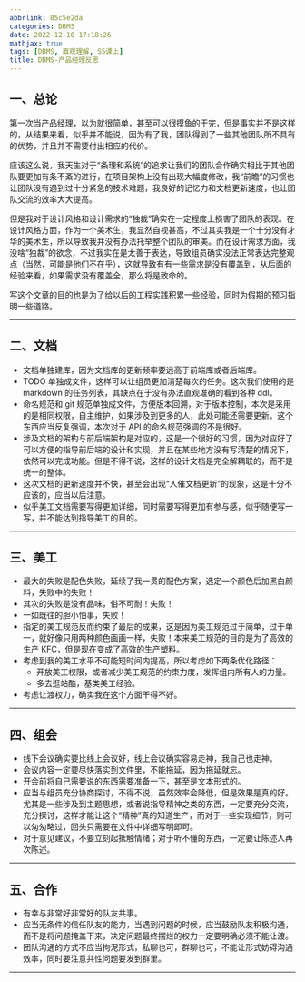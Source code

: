 ```yaml
---
abbrlink: 85c5e2da
categories: DBMS
date: 2022-12-10 17:18:26
mathjax: true
tags: [DBMS, 直观理解, S5课上]
title: DBMS-产品经理反思
---
```


## 一、总论

第一次当产品经理，以为就很简单，甚至可以很摸鱼的干完，但是事实并不是这样的，从结果来看，似乎并不能说，因为有了我，团队得到了一些其他团队所不具有的优势，并且并不需要付出相应的代价。

应该这么说，我天生对于“条理和系统”的追求让我们的团队合作确实相比于其他团队要更加有条不紊的进行，在项目架构上没有出现大幅度修改，我“前瞻”的习惯也让团队没有遇到过十分紧急的技术难题，我良好的记忆力和文档更新速度，也让团队交流的效率大大提高。

但是我对于设计风格和设计需求的“独裁”确实在一定程度上损害了团队的表现。在设计风格方面，作为一个美术生，我显然自视甚高，不过其实我是一个十分没有才华的美术生，所以导致我并没有办法托举整个团队的审美。而在设计需求方面，我没啥“独裁”的欲念，不过我实在是太善于表达，导致组员确实没法正常表达完整观点（当然，可能是他们不在乎），这就导致有有一些需求是没有覆盖到，从后面的经验来看，如果需求没有覆盖全，那么将是致命的。

写这个文章的目的也是为了给以后的工程实践积累一些经验，同时为假期的预习指明一些道路。

---



## 二、文档

- 文档单独建库，因为文档库的更新频率要远高于前端库或者后端库。
- TODO 单独成文件，这样可以让组员更加清楚每次的任务。这次我们使用的是 markdown 的任务列表，其缺点在于没有办法直观准确的看到各种 ddl。
- 命名规范和 git 规范单独成文件，方便版本回溯，对于版本控制，本次是采用的是相同权限，自主维护，如果涉及到更多的人，此处可能还需要更新。这个东西应当反复强调，本次对于 API 的命名规范强调的不是很好。
- 涉及文档的架构与前后端架构是对应的，这是一个很好的习惯，因为对应好了可以方便的指导前后端的设计和实现，并且在某些地方没有写清楚的情况下，依然可以完成功能。但是不得不说，这样的设计文档是完全解耦联的，而不是统一的整体。
- 这次文档的更新速度并不快，甚至会出现“人催文档更新”的现象，这是十分不应该的，应当以后注意。
- 似乎美工文档需要写得更加详细，同时需要写得更加有参与感，似乎随便写一写，并不能达到指导美工的目的。

---



## 三、美工

- 最大的失败是配色失败，延续了我一贯的配色方案，选定一个颜色后加黑白颜料，失败中的失败！
- 其次的失败是没有品味，俗不可耐！失败！
- 一如既往的胆小怕事，失败！
- 指定的美工规范反而约束了最后的成果，这是因为美工规范过于简单，过于单一，就好像只用两种颜色画画一样，失败！本来美工规范的目的是为了高效的生产 KFC，但是现在变成了高效的生产塑料。
- 考虑到我的美工水平不可能短时间内提高，所以考虑如下两条优化路径：
  - 开放美工权限，或者减少美工规范的约束力度，发挥组内所有人的力量。
  - 多去逛站酷，基类美工经验。
- 考虑让渡权力，确实我在这个方面干得不好。

---



## 四、组会

- 线下会议确实要比线上会议好，线上会议确实容易走神，我自己也走神。
- 会议内容一定要尽快落实到文件里，不能拖延，因为拖延就忘。
- 开会前将自己需要说的东西需要准备一下，甚至是文本形式的。
- 应当与组员充分协商探讨，不得不说，虽然效率会降低，但是效果是真的好。尤其是一些涉及到主题思想，或者说指导精神之类的东西，一定要充分交流，充分探讨，这样才能让这个“精神”真的知道生产，而对于一些实现细节，则可以匆匆略过，回头只需要在文件中详细写明即可。
- 对于意见建议，不要立刻起抵触情绪；对于听不懂的东西，一定要让陈述人再次陈述。

---



## 五、合作

- 有幸与非常好非常好的队友共事。
- 应当无条件的信任队友的能力，当遇到问题的时候，应当鼓励队友积极沟通，而不是将问题掩盖下来，决定问题最终摆烂的权力一定要明确必须不能让渡。
- 团队沟通的方式不应当拘泥形式，私聊也可，群聊也可，不能让形式妨碍沟通效率，同时要注意共性问题要发到群里。

---

